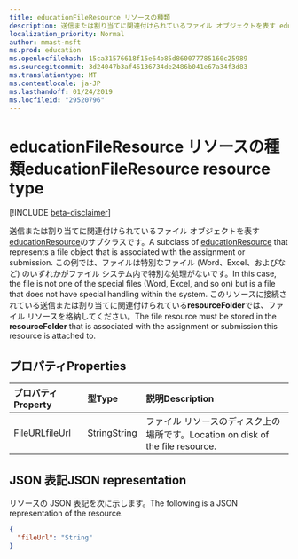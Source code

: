 ```yaml
---
title: educationFileResource リソースの種類
description: 送信または割り当てに関連付けられているファイル オブジェクトを表す educationResource のサブクラスです。  この例では、ファイルは特別なファイル (Word、Excel、およびなど) のいずれかがファイル システム内で特別な処理がないです。 このリソースに接続されている送信または割り当てに関連付けられている**resourceFolder**では、ファイル リソースを格納してください。
localization_priority: Normal
author: mmast-msft
ms.prod: education
ms.openlocfilehash: 15ca31576618f15e64b85d860077785160c25989
ms.sourcegitcommit: 3d24047b3af46136734de2486b041e67a34f3d83
ms.translationtype: MT
ms.contentlocale: ja-JP
ms.lasthandoff: 01/24/2019
ms.locfileid: "29520796"
---
```

# <a name="educationfileresource-resource-type"></a><span data-ttu-id="9ece7-105">educationFileResource リソースの種類</span><span class="sxs-lookup"><span data-stu-id="9ece7-105">educationFileResource resource type</span></span>

[!INCLUDE [beta-disclaimer](../../includes/beta-disclaimer.md)]

<span data-ttu-id="9ece7-106">送信または割り当てに関連付けられているファイル オブジェクトを表す[educationResource](educationresource.md)のサブクラスです。</span><span class="sxs-lookup"><span data-stu-id="9ece7-106">A subclass of [educationResource](educationresource.md) that represents a file object that is associated with the assignment or submission.</span></span>  <span data-ttu-id="9ece7-107">この例では、ファイルは特別なファイル (Word、Excel、およびなど) のいずれかがファイル システム内で特別な処理がないです。</span><span class="sxs-lookup"><span data-stu-id="9ece7-107">In this case, the file is not one of the special files (Word, Excel, and so on) but is a file that does not have special handling within the system.</span></span> <span data-ttu-id="9ece7-108">このリソースに接続されている送信または割り当てに関連付けられている**resourceFolder**では、ファイル リソースを格納してください。</span><span class="sxs-lookup"><span data-stu-id="9ece7-108">The file resource must be stored in the **resourceFolder** that is associated with the assignment or submission this resource is attached to.</span></span>

## <a name="properties"></a><span data-ttu-id="9ece7-109">プロパティ</span><span class="sxs-lookup"><span data-stu-id="9ece7-109">Properties</span></span>
| <span data-ttu-id="9ece7-110">プロパティ</span><span class="sxs-lookup"><span data-stu-id="9ece7-110">Property</span></span>     | <span data-ttu-id="9ece7-111">型</span><span class="sxs-lookup"><span data-stu-id="9ece7-111">Type</span></span>   |<span data-ttu-id="9ece7-112">説明</span><span class="sxs-lookup"><span data-stu-id="9ece7-112">Description</span></span>|
|:---------------|:--------|:----------|
|<span data-ttu-id="9ece7-113">FileURL</span><span class="sxs-lookup"><span data-stu-id="9ece7-113">fileUrl</span></span>|<span data-ttu-id="9ece7-114">String</span><span class="sxs-lookup"><span data-stu-id="9ece7-114">String</span></span>|<span data-ttu-id="9ece7-115">ファイル リソースのディスク上の場所です。</span><span class="sxs-lookup"><span data-stu-id="9ece7-115">Location on disk of the file resource.</span></span>|

## <a name="json-representation"></a><span data-ttu-id="9ece7-116">JSON 表記</span><span class="sxs-lookup"><span data-stu-id="9ece7-116">JSON representation</span></span>

<span data-ttu-id="9ece7-117">リソースの JSON 表記を次に示します。</span><span class="sxs-lookup"><span data-stu-id="9ece7-117">The following is a JSON representation of the resource.</span></span>

<!-- {
  "blockType": "resource",
  "optionalProperties": [

  ],
  "@odata.type": "microsoft.graph.educationFileResource"
}-->

```json
{
  "fileUrl": "String"
}

```

<!-- uuid: 8fcb5dbc-d5aa-4681-8e31-b001d5168d79
2015-10-25 14:57:30 UTC -->
<!--
{
  "type": "#page.annotation",
  "description": "educationFileResource resource",
  "keywords": "",
  "section": "documentation",
  "tocPath": "",
  "suppressions": [
    "Error: /api-reference/beta/resources/educationfileresource.md:\r\n      Exception processing links.\r\n    System.ArgumentException: Link Definition was null. Link text: !INCLUDE [beta-disclaimer](../../includes/beta-disclaimer.md)\r\n      at ApiDoctor.Validation.DocFile.get_LinkDestinations()\r\n      at ApiDoctor.Validation.DocSet.ValidateLinks(Boolean includeWarnings, String[] relativePathForFiles, IssueLogger issues, Boolean requireFilenameCaseMatch, Boolean printOrphanedFiles)"
  ]
}
-->
